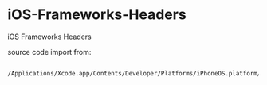 iOS-Frameworks-Headers
======================

iOS Frameworks Headers

source code import from:

		/Applications/Xcode.app/Contents/Developer/Platforms/iPhoneOS.platform/Developer/SDKs/iPhoneOS6.1.sdk/System/Library/Frameworks